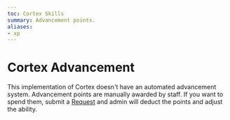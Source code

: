 ```yaml
---
toc: Cortex Skills
summary: Advancement points.
aliases:
- xp
---
```


# Cortex Advancement

This implementation of Cortex doesn't have an automated advancement system.  Advancement points are manually awarded by staff.  If you want to spend them, submit a [Request](/help/request) and admin will deduct the points and adjust the ability.